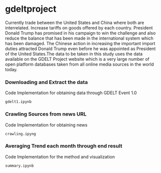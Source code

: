 # gdeltproject

Currently trade between the United States and China where both are interrelated. Increase tariffs on goods offered by each country. President Donald Trump has promised in his campaign to win the challenge and also reduce the balance that has been made in the international system which has been damaged. The Chinese action in increasing the important import duties attracted Donald Trump even before he was appointed as President of the United States.The data to be taken in this study uses the data available on the GDELT Project website which is a very large number of open platform databases taken from all online media sources in the world today.

### Downloading and Extract the data 

Code Implementation for obtaining data through GDELT Event 1.0
```
gdelt1.ipynb
```

### Crawling Sources from news URL

Code Implementation for obtaining news 

```
crawling.ipyng
```

### Averaging Trend each month through end result

Code Implementation for the method and visualization

```
summary.ipynb
```
